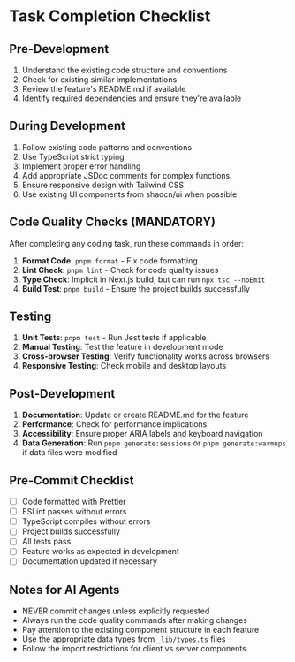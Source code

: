 # Task Completion Checklist

## Pre-Development
1. Understand the existing code structure and conventions
2. Check for existing similar implementations
3. Review the feature's README.md if available
4. Identify required dependencies and ensure they're available

## During Development
1. Follow existing code patterns and conventions
2. Use TypeScript strict typing
3. Implement proper error handling
4. Add appropriate JSDoc comments for complex functions
5. Ensure responsive design with Tailwind CSS
6. Use existing UI components from shadcn/ui when possible

## Code Quality Checks (MANDATORY)
After completing any coding task, run these commands in order:

1. **Format Code**: `pnpm format` - Fix code formatting
2. **Lint Check**: `pnpm lint` - Check for code quality issues
3. **Type Check**: Implicit in Next.js build, but can run `npx tsc --noEmit`
4. **Build Test**: `pnpm build` - Ensure the project builds successfully

## Testing
1. **Unit Tests**: `pnpm test` - Run Jest tests if applicable
2. **Manual Testing**: Test the feature in development mode
3. **Cross-browser Testing**: Verify functionality works across browsers
4. **Responsive Testing**: Check mobile and desktop layouts

## Post-Development
1. **Documentation**: Update or create README.md for the feature
2. **Performance**: Check for performance implications
3. **Accessibility**: Ensure proper ARIA labels and keyboard navigation
4. **Data Generation**: Run `pnpm generate:sessions` or `pnpm generate:warmups` if data files were modified

## Pre-Commit Checklist
- [ ] Code formatted with Prettier
- [ ] ESLint passes without errors
- [ ] TypeScript compiles without errors
- [ ] Project builds successfully
- [ ] All tests pass
- [ ] Feature works as expected in development
- [ ] Documentation updated if necessary

## Notes for AI Agents
- NEVER commit changes unless explicitly requested
- Always run the code quality commands after making changes
- Pay attention to the existing component structure in each feature
- Use the appropriate data types from `_lib/types.ts` files
- Follow the import restrictions for client vs server components